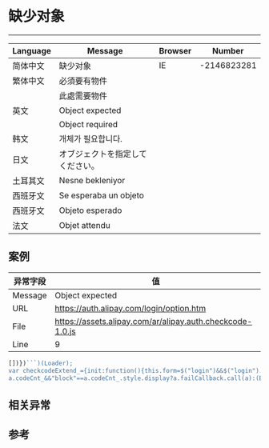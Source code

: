 
# 缺少对象

----

| Language | Message                          | Browser | Number      |
|----------|----------------------------------|---------|-------------|
| 简体中文 | 缺少对象                         | IE      | -2146823281 |
| 繁体中文 | 必須要有物件                     |         |             |
|          | 此處需要物件                     |         |             |
| 英文     | Object expected                  |         |             |
|          | Object required                  |         |             |
| 韩文     | 개체가 필요합니다.               |         |             |
| 日文     | オブジェクトを指定してください。 |         |             |
| 土耳其文 | Nesne bekleniyor                 |         |             |
| 西班牙文 | Se esperaba un objeto            |         |             |
| 西班牙文 | Objeto esperado                  |         |             |
| 法文     | Objet attendu                    |         |             |

## 案例

| 异常字段 | 值                                                        |
|----------|-----------------------------------------------------------|
| Message  | Object expected                                           |
| URL      | https://auth.alipay.com/login/option.htm                  |
| File     | https://assets.alipay.com/ar/alipay.auth.checkcode-1.0.js |
| Line     | 9                                                         |

<!-- start-line=8; -->
```javascript
[])})```)(Loader);
var checkcodeExtend_={init:function(){this.form=$("login")&&$("login").node;this.logonId=$("logonId");this.authcode=$$(".sl-checkcode input[name=checkCode]");this.codeCnt_=$$(".sl-checkcode")[0].node;this.formToken=$$("input[name=rds_form_token]",$(this.form))[0]},bind:function(){var a=this;this.submitAspect();a.form&&E.connect($(a.form),"onclick",a,function(b){b=b.target;"safeSignCheck"==b.id&&(b.checked?a.isPerson&&a.hideCheckCode():a.failCallback.call(a))});!a.logonId||!a.logonId.node.id||!a.codeCnt_||
a.codeCnt_&&"block"==a.codeCnt_.style.display?a.failCallback.call(a):(E.connect(a.logonId,"onblur",function(){a.isLogonIdFocus&&a.send(!0)}),setTimeout(function(){try{(a.isLogonIdFocus=!0)&&a.logonId.node.focus()}catch(b){a.failCallback.call(a)}},300),E.connect(a.logonId,"onkeyup",a,function(){a.send()}))},request:function(a){if(json_ua&&json_ua.length>=this.uaMaxLength)this.failCallback(),this.jsonUaExceed();else if(!json_ua||!(json_ua.length<this.uaMinLength)||a){this.sendCode=1;var b=this;Loader.use("arale.http",
```

## 相关异常


## 参考
